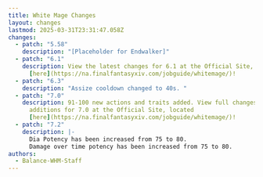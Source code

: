 ```yaml
---
title: White Mage Changes
layout: changes
lastmod: 2025-03-31T23:31:47.058Z
changes:
  - patch: "5.58"
    description: "[Placeholder for Endwalker]"
  - patch: "6.1"
    description: View the latest changes for 6.1 at the Official Site, located
      [here](https://na.finalfantasyxiv.com/jobguide/whitemage/)!
  - patch: "6.3"
    description: "Assize cooldown changed to 40s. "
  - patch: "7.0"
    description: 91-100 new actions and traits added. View full changes and
      additions for 7.0 at the Official Site, located
      [here](https://na.finalfantasyxiv.com/jobguide/whitemage/)!
  - patch: "7.2"
    description: |-
      Dia Potency has been increased from 75 to 80.
      Damage over time potency has been increased from 75 to 80.
authors:
  - Balance-WHM-Staff
---
```


